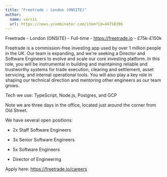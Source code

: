 ```yaml
---
title: "Freetrade : London (ONSITE)"
author:
  name: varsis
  url: https://news.ycombinator.com/item?id=44758396
---
```

Freetrade - London (ONSITE) - Full-time - <a href="https:&#x2F;&#x2F;freetrade.io" rel="nofollow">https:&#x2F;&#x2F;freetrade.io</a> - £75k-£150k

Freetrade is a commission-free investing app used by over 1 million people in the UK.
Our team is expanding, and we&#x27;re seeking a Director and Software Engineers to evolve and scale our core investing platform. In this role, you will be instrumental in building and maintaining reliable and trustworthy systems for trade execution, clearing and settlement, asset servicing, and internal operational tools. You will also play a key role in shaping our technical direction and mentoring other engineers as our team grows.

Tech we use: TypeScript, Node.js, Postgres, and GCP

Note we are three days in the office, located just around the corner from Old Street.

We have several open positions:

- 2x Staff Software Engineers

- 3x Senior Software Engineers

- 5x Software Engineers

- Director of Engineering

Apply here: <a href="https:&#x2F;&#x2F;freetrade.io&#x2F;careers" rel="nofollow">https:&#x2F;&#x2F;freetrade.io&#x2F;careers</a>
<JobApplication />
